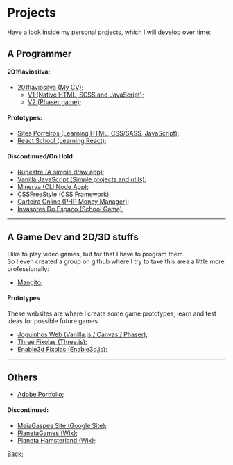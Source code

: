 # Projects

Have a look inside my personal projects, which I will develop over time:

## A Programmer

<!-- #### Development: -->
  
#### 201flaviosilva:
 - [201flaviosilva (My CV)](https://201flaviosilva.github.io);
   - [V1 (Native HTML, SCSS and JavaScript)](https://201flaviosilvav1.netlify.app);
   - [V2 (Phaser game)](https://201flaviosilvav2.netlify.app);

#### Prototypes:
 - [Sites Porreiros (Learning HTML, CSS/SASS, JavaScript)](https://201flaviosilva.github.io/SitesPorreiros);
 - [React School (Learning React)](https://react-school2.netlify.app/jogos);
  
#### Discontinued/On Hold:
 - [Rupestre (A simple draw app)](https://201flaviosilva.github.io/Rupestre);
 - [Vanilla JavaScript (Simple projects and utils)](https://201flaviosilva.github.io/VanillaJavaScript);
 - [Minerva (CLI Node App)](https://github.com/201flaviosilva/Minerva);
 - [CSSFreeStyle (CSS Framework)](https://201flaviosilva.github.io/CSSFreeStyle/);
 - [Carteira Online (PHP Money Manager)](https://github.com/201flaviosilva/CarteiraOnline);
 - [Invasores Do Espaço (School Game)](https://sites.google.com/view/invasores-do-espao-vb);

---

##  A Game Dev and 2D/3D stuffs
I like to play video games, but for that I have to program them. <br />
So I even created a group on github where I try to take this area a little more professionally:

- [Mangito](https://mangito.github.io);

#### Prototypes
These websites are where I create some game prototypes, learn and test ideas for possible future games. <br />

- [Joguinhos Web (Vanilla.js / Canvas / Phaser)](https://joguinhosweb.netlify.app);
- [Three Fixolas (Three.js)](https://three-fixolas.netlify.app/);
- [Enable3d Fixolas (Enable3d.js)](https://enable3d-fixolas.netlify.app/);

---

## Others

- [Adobe Portfolio](https://flaviosilva00.myportfolio.com);

#### Discontinued:
- [MeiaGaspea Site (Google Site)](https://sites.google.com/view/meiagaspea);
- [PlanetaGames (Wix)](https://planetaweb29.wixsite.com/planetagames);
- [Planeta Hamsterland (Wix)](https://planetaweb29.wixsite.com/planetahamsterland);

[Back](./Readme.md);
